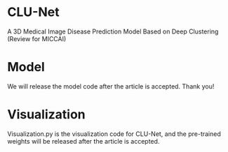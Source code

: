 # CLU-Net
A 3D Medical Image Disease Prediction Model Based on Deep Clustering (Review for MICCAI) </br>


# Model
We will release the model code after the article is accepted. Thank you!<br>

# Visualization
Visualization.py is the visualization code for CLU-Net, and the pre-trained weights will be released after the article is accepted. </br>
